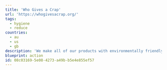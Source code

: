 ```yaml
---
title: 'Who Gives a Crap'
url: 'https://whogivesacrap.org/'
tags:
  - hygiene
  - reduce
countries:
  - au
  - us
  - gb
description: 'We make all of our products with environmentally friendly materials, and we donate 50% of our profits to help build toilets for those in need.'
blueprint: action
id: 08c03169-5e08-4273-a49b-b5e4e855ef57
---
```

